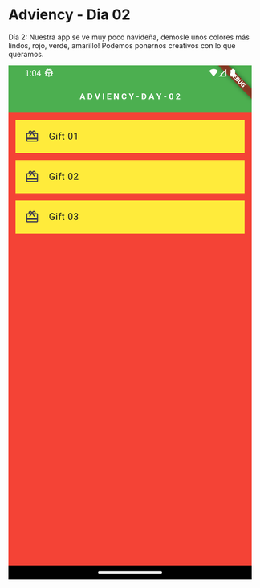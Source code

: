 # Adviency - Dia 02

Día 2: Nuestra app se ve muy poco navideña, demosle unos colores más lindos, rojo, verde, amarillo! Podemos ponernos creativos con lo que queramos.

![alt text](https://raw.githubusercontent.com/almanoduerme/adviency/refs/heads/main/day_02/lib/images/screenshot.png "Screenshot de la aplicacion")
